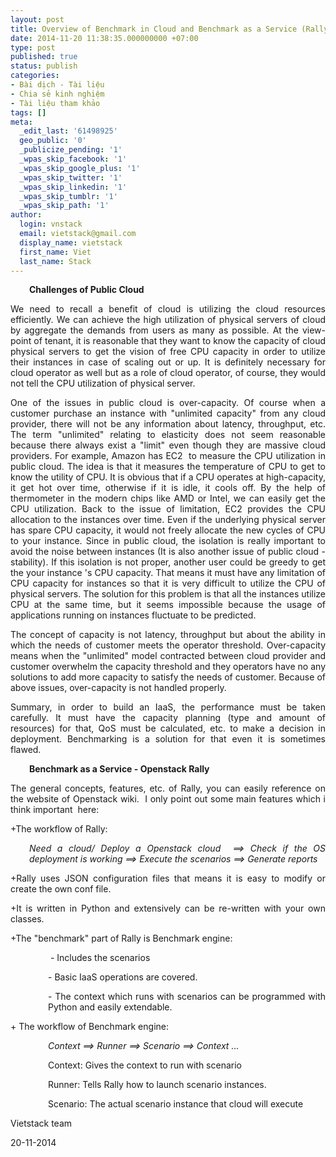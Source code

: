 ```yaml
---
layout: post
title: Overview of Benchmark in Cloud and Benchmark as a Service (Rally)
date: 2014-11-20 11:38:35.000000000 +07:00
type: post
published: true
status: publish
categories:
- Bài dịch - Tài liệu
- Chia sẻ kinh nghiệm
- Tài liệu tham khảo
tags: []
meta:
  _edit_last: '61498925'
  geo_public: '0'
  _publicize_pending: '1'
  _wpas_skip_facebook: '1'
  _wpas_skip_google_plus: '1'
  _wpas_skip_twitter: '1'
  _wpas_skip_linkedin: '1'
  _wpas_skip_tumblr: '1'
  _wpas_skip_path: '1'
author:
  login: vnstack
  email: vietstack@gmail.com
  display_name: vietstack
  first_name: Viet
  last_name: Stack
---
```

<p style="text-align:justify;padding-left:30px;"><strong>Challenges of Public Cloud</strong></p>
<p style="text-align:justify;">We need to recall a benefit of cloud is utilizing the cloud resources efficiently. We can achieve the high utilization of physical servers of cloud by aggregate the demands from users as many as possible. At the view-point of tenant, it is reasonable that they want to know the capacity of cloud physical servers to get the vision of free CPU capacity in order to utilize their instances in case of scaling out or up. It is definitely necessary for cloud operator as well but as a role of cloud operator, of course, they would not tell the CPU utilization of physical server.</p>
<p style="text-align:justify;">One of the issues in public cloud is over-capacity. Of course when a customer purchase an instance with "unlimited capacity" from any cloud provider, there will not be any information about latency, throughput, etc. The term "unlimited" relating to elasticity does not seem reasonable because there always exist a "limit" even though they are massive cloud providers. For example, Amazon has EC2  to measure the CPU utilization in public cloud. The idea is that it measures the temperature of CPU to get to know the utility of CPU. It is obvious that if a CPU operates at high-capacity, it get hot over time, otherwise if it is idle, it cools off. By the help of thermometer in the modern chips like AMD or Intel, we can easily get the CPU utilization. Back to the issue of limitation, EC2 provides the CPU allocation to the instances over time. Even if the underlying physical server has spare CPU capacity, it would not freely allocate the new cycles of CPU to your instance. Since in public cloud, the isolation is really important to avoid the noise between instances (It is also another issue of public cloud - stability). If this isolation is not proper, another user could be greedy to get the your instance 's CPU capacity. That means it must have any limitation of CPU capacity for instances so that it is very difficult to utilize the CPU of physical servers. The solution for this problem is that all the instances utilize CPU at the same time, but it seems impossible because the usage of applications running on instances fluctuate to be predicted.</p>
<p style="text-align:justify;">The concept of capacity is not latency, throughput but about the ability in which the needs of customer meets the operator threshold. Over-capacity means when the "unlimited" model contracted between cloud provider and customer overwhelm the capacity threshold and they operators have no any solutions to add more capacity to satisfy the needs of customer. Because of above issues, over-capacity is not handled properly.</p>
<p style="text-align:justify;">Summary, in order to build an IaaS, the performance must be taken carefully. It must have the capacity planning (type and amount of resources) for that, QoS must be calculated, etc. to make a decision in deployment. Benchmarking is a solution for that even it is sometimes flawed.</p>
<p style="text-align:justify;padding-left:30px;"><strong>Benchmark as a Service - Openstack Rally</strong></p>
<p style="text-align:justify;">The general concepts, features, etc. of Rally, you can easily reference on the website of Openstack wiki.  I only point out some main features which i think important  here:</p>
<p style="text-align:justify;">+The workflow of Rally:</p>
<p style="text-align:justify;padding-left:30px;"><em>Need a cloud/ Deploy a Openstack cloud  ==&gt; Check if the OS deployment is working ==&gt; Execute the scenarios ==&gt; Generate reports</em></p>
<p style="text-align:justify;">+Rally uses JSON configuration files that means it is easy to modify or create the own conf file.</p>
<p style="text-align:justify;">+It is written in Python and extensively can be re-written with your own classes.</p>
<p style="text-align:justify;">+The "benchmark" part of Rally is Benchmark engine:</p>
<p style="text-align:justify;padding-left:60px;"> - Includes the scenarios</p>
<p style="text-align:justify;padding-left:60px;">- Basic IaaS operations are covered.</p>
<p style="text-align:justify;padding-left:60px;">- The context which runs with scenarios can be programmed with Python and easily extendable.</p>
<p style="text-align:justify;">+ The workflow of Benchmark engine:</p>
<p style="text-align:justify;padding-left:60px;"><em>Context ==&gt; Runner ==&gt; Scenario ==&gt; Context ...</em></p>
<p style="text-align:justify;padding-left:60px;">Context: Gives the context to run with scenario</p>
<p style="text-align:justify;padding-left:60px;">Runner: Tells Rally how to launch scenario instances.</p>
<p style="text-align:justify;padding-left:60px;">Scenario: The actual scenario instance that cloud will execute</p>
<p style="text-align:justify;">Vietstack team</p>
<p style="text-align:justify;">20-11-2014</p>
